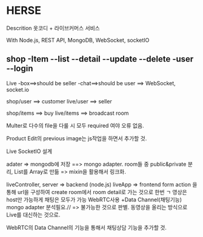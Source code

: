 # HERSE

Descrition
옷코디 + 라이브커머스 서비스

With Node.js, REST API, MongoDB, WebSocket, socketIO

shop
-Item
--list
--detail
--update
--delete
-user
--login
--
Live
-box==>should be seller
-chat==>should be user
==> WebSocket, socket.io

shop/user ==> customer
live/user ==> seller

shop/items ==> buy
live/items ==> broadcast room

Multer로 다수의 file을 다룰 시 모두 required 여야 오류 없음.

Product Edit의 previous image는 js작업을 하면서 추가할 것.

Live SocketIO 설계

adater => mongodb에 저장 ==> mongo adapter.
room들 중 public&private 분리, List를 Array로 만듦 => mixin을 활용해서 링크화.

liveController, server => backend (node.js)
liveApp => frontend
form action 을 통해 url을 구성하여 create room에서 room detail로 가는 것으로 한번 ㄱ
영상은 host만 가능하게 채팅은 모두가 가능 WebRTC사용 +Data Channel(채팅기능)
mongo adapter 분석필요.// => 불가능한 것으로 판별.
동영상을 올리는 방식으로 Live를 대신하는 것으로.

WebRTC의 Data Channel의 기능을 통해서 채팅상담 기능을 추가할 것.
